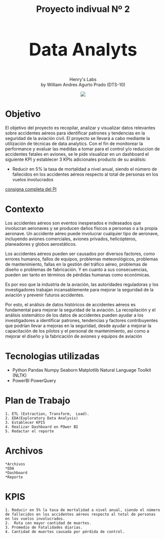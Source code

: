 </div>
<div align="center">
<h1><b> 
	Proyecto indivual Nº 2 <br>
<h1>Data Analyts</h1> </b></h1><br>
</div>



<div align="center"> Henry's Labs <br>
	 by  William Andres Agurto Prado (DTS-10) </div>

<div align="center">

![](https://camo.githubusercontent.com/35b81f213ddb0e019b3567f6982d740bb2d01ae5dd712a1537e09e826e940228/68747470733a2f2f643331757a386c77666d796e38672e636c6f756466726f6e742e6e65742f4173736574732f6c6f676f2d68656e72792d77686974652d6c672e706e67)

</div>

# Objetivo

El objetivo del proyecto es recopilar, analizar y visualizar datos relevantes sobre accidentes aéreos para identificar patrones y tendencias en la seguridad de la aviación civil. El proyecto se llevará a cabo mediante la utilización de técnicas de data analytics. Con el fin de monitorear la performance y evaluar las medidas a tomar para el control y/o reduccion de accidentes fatales en aviones, se le pide visualizar en un dashboard el siguiente KPI y establecer 3 KPIs adicionales producto de su análisis:

* Reducir en 5% la tasa de mortalidad a nivel anual, siendo el número de fallecidos en los accidentes aéreos respecto al total de personas en los vuelos involucrados

[consigna completa del PI](https://github.com/fernandezguille/PI03_Data_Viz_PowerBI/blob/main/Readme.md)

# Contexto
Los accidentes aéreos son eventos inesperados e indeseados que involucran aeronaves y se producen daños físicos a personas o a la propia aeronave. Un accidente aéreo puede involucrar cualquier tipo de aeronave, incluyendo aviones comerciales, aviones privados, helicópteros, planeadores y globos aerostáticos.

Los accidentes aéreos pueden ser causados por diversos factores, como errores humanos, fallos de equipos, problemas meteorológicos, problemas de mantenimiento, fallas en la gestión del tráfico aéreo, problemas de diseño o problemas de fabricación. Y en cuanto a sus consecuencias, pueden ser tanto en términos de pérdidas humanas como económicas.

Es por eso que la industria de la aviación, las autoridades reguladoras y los investigadores trabajan incansablemente para mejorar la seguridad de la aviación y prevenir futuros accidentes.

Por esto, el análisis de datos históricos de accidentes aéreos es fundamental para mejorar la seguridad de la aviación. La recopilación y el análisis sistemático de los datos de accidentes pueden ayudar a los investigadores a identificar patrones, tendencias y factores contribuyentes que podrían llevar a mejoras en la seguridad, desde ayudar a mejorar la capacitación de los pilotos y el personal de mantenimiento, así como a mejorar el diseño y la fabricación de aviones y equipos de aviación

# Tecnologias utilizadas
* Python 
		Pandas
		Numpy
		Seaborn
		Matplotlib
		Natural Language Toolkit (NLTK)
* PowerBI
		PowerQuery

# Plan de Trabajo
	1. ETL (Extraction, Transform, 	Load).
	2. EDA(Exploratory Data Analysis)
	3. Establecer KPIS
	4. Realizar Dashboard en POwer BI
	5. Redactar el reporte

# Archivos
	*Archivos
	*EDA
	*Dashboard
	*Reporte
# KPIS
	1. Reducir en 5% la tasa de mortalidad a nivel anual, siendo el número de fallecidos en los accidentes aéreos respecto al total de personas en los vuelos involucrados.
	2.  Ruta con mayor cantidad de muertes.
	3. Promedio de Fatalidades diarias.
	4. Cantidad de muertes causada por pérdida de control.
